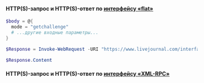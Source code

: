 #### HTTP(S)-запрос и HTTP(S)-ответ по [интерфейсу «flat»](https://stat.livejournal.com/doc/server/ljp.csp.flat.protocol.html)

```powershell
$body = @{
  mode = "getchallenge"
  # ...другие входные параметры...
}
```
```powershell
$Response = Invoke-WebRequest -URI "https://www.livejournal.com/interface/flat" -Body $body -Method "POST"
```
```powershell
$Response.Content
```

#### HTTP(S)-запрос и HTTP(S)-ответ по [интерфейсу «XML-RPC»](https://stat.livejournal.com/doc/server/ljp.csp.xml-rpc.protocol.html)
